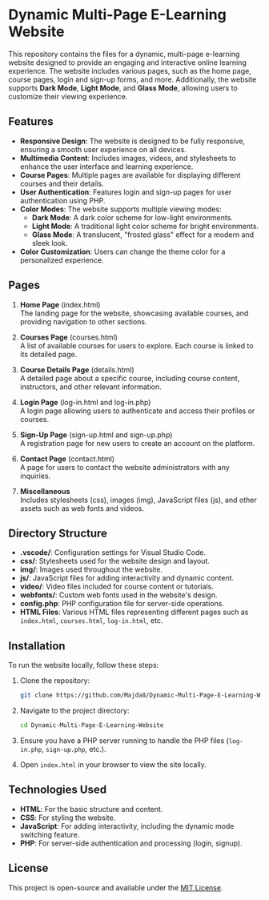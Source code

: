 
# Dynamic Multi-Page E-Learning Website

This repository contains the files for a dynamic, multi-page e-learning website designed to provide an engaging and interactive online learning experience. The website includes various pages, such as the home page, course pages, login and sign-up forms, and more. Additionally, the website supports **Dark Mode**, **Light Mode**, and **Glass Mode**, allowing users to customize their viewing experience.

## Features

- **Responsive Design**: The website is designed to be fully responsive, ensuring a smooth user experience on all devices.
- **Multimedia Content**: Includes images, videos, and stylesheets to enhance the user interface and learning experience.
- **Course Pages**: Multiple pages are available for displaying different courses and their details.
- **User Authentication**: Features login and sign-up pages for user authentication using PHP.
- **Color Modes**: The website supports multiple viewing modes:
  - **Dark Mode**: A dark color scheme for low-light environments.
  - **Light Mode**: A traditional light color scheme for bright environments.
  - **Glass Mode**: A translucent, "frosted glass" effect for a modern and sleek look.
- **Color Customization**: Users can change the theme color for a personalized experience.

## Pages

1. **Home Page** (index.html)  
   The landing page for the website, showcasing available courses, and providing navigation to other sections.

2. **Courses Page** (courses.html)  
   A list of available courses for users to explore. Each course is linked to its detailed page.

3. **Course Details Page** (details.html)  
   A detailed page about a specific course, including course content, instructors, and other relevant information.

4. **Login Page** (log-in.html and log-in.php)  
   A login page allowing users to authenticate and access their profiles or courses.

5. **Sign-Up Page** (sign-up.html and sign-up.php)  
   A registration page for new users to create an account on the platform.

6. **Contact Page** (contact.html)  
   A page for users to contact the website administrators with any inquiries.

7. **Miscellaneous**  
   Includes stylesheets (css), images (img), JavaScript files (js), and other assets such as web fonts and videos.

## Directory Structure

- **.vscode/**: Configuration settings for Visual Studio Code.
- **css/**: Stylesheets used for the website design and layout.
- **img/**: Images used throughout the website.
- **js/**: JavaScript files for adding interactivity and dynamic content.
- **video/**: Video files included for course content or tutorials.
- **webfonts/**: Custom web fonts used in the website's design.
- **config.php**: PHP configuration file for server-side operations.
- **HTML Files**: Various HTML files representing different pages such as `index.html`, `courses.html`, `log-in.html`, etc.

## Installation

To run the website locally, follow these steps:

1. Clone the repository:
   ```bash
   git clone https://github.com/Majda8/Dynamic-Multi-Page-E-Learning-Website.git
   ```
2. Navigate to the project directory:
   ```bash
   cd Dynamic-Multi-Page-E-Learning-Website
   ```
3. Ensure you have a PHP server running to handle the PHP files (`log-in.php`, `sign-up.php`, etc.).

4. Open `index.html` in your browser to view the site locally.

## Technologies Used

- **HTML**: For the basic structure and content.
- **CSS**: For styling the website.
- **JavaScript**: For adding interactivity, including the dynamic mode switching feature.
- **PHP**: For server-side authentication and processing (login, signup).

## License

This project is open-source and available under the [MIT License](LICENSE).

